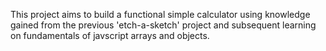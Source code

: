 This project aims to build a functional simple calculator using knowledge gained from the previous 'etch-a-sketch' project and subsequent learning on fundamentals of javscript arrays and objects.